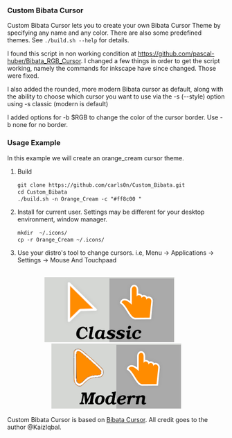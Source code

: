 

### Custom Bibata Cursor</h4>

Custom Bibata Cursor lets you to create your own Bibata Cursor Theme by specifying
any name and any color. There are also some predefined themes. See `./build.sh
--help` for details.

I found this script in non working condition at https://github.com/pascal-huber/Bibata_RGB_Cursor.
I changed a few things in order to get the script working, namely the commands for inkscape have
since changed. Those were fixed.


I also added the rounded, more modern Bibata cursor as default, along with the ability to choose
which cursor you want to use via the -s (--style) option using -s classic (modern is default)

I added options for -b $RGB to change the color of the cursor
border. Use -b none for no border.<br>

### Usage Example

In this example we will create an orange_cream cursor theme.

1. Build
   ```shell
   git clone https://github.com/carls0n/Custom_Bibata.git
   cd Custom_Bibata
   ./build.sh -n Orange_Cream -c "#ff8c00 "
   ```

2. Install for current user. Settings may be different for your desktop environment, window manager.
   ```shell
   mkdir  ~/.icons/
   cp -r Orange_Cream ~/.icons/
   ```

3. Use your distro's tool to change cursors. i.e, Menu -> Applications -> Settings -> Mouse And Touchpaad<br><br>
<p align="center">
<img src="https://github.com/carls0n/Custom_Bibata/blob/main/image/classic.png">&nbsp;&nbsp;&nbsp;&nbsp;&nbsp;&nbsp;&nbsp;&nbsp;<img src=https://github.com/carls0n/Custom_Bibata/blob/main/image/modern.png>
</center>




Custom Bibata Cursor is based on [Bibata
Cursor](https://github.com/KaizIqbal/Bibata_Cursor/blob/master/README.md). All
credit goes to the author @KaizIqbal.
 
